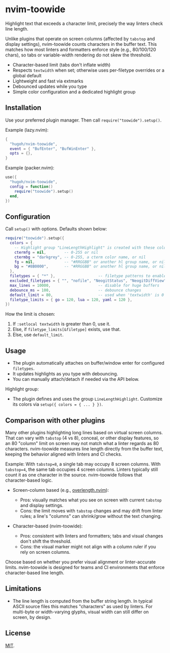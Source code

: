 # nvim-toowide

Highlight text that exceeds a character limit, precisely the way linters check line length.

Unlike plugins that operate on screen columns (affected by `tabstop` and display settings), nvim-toowide counts characters in the buffer text. This matches how most linters and formatters enforce style (e.g., 80/100/120 chars), so tabs or variable-width rendering do not skew the threshold.

- Character-based limit (tabs don't inflate width)
- Respects `textwidth` when set; otherwise uses per-filetype overrides or a global default
- Lightweight and fast via extmarks
- Debounced updates while you type
- Simple color configuration and a dedicated highlight group

## Installation

Use your preferred plugin manager. Then call `require("toowide").setup()`.

Example (lazy.nvim):
```lua
{
  "hugoh/nvim-toowide",
  event = { "BufEnter", "BufWinEnter" },
  opts = {},
}
```

Example (packer.nvim):
```lua
use({
  "hugoh/nvim-toowide",
  config = function()
    require("toowide").setup()
  end,
})
```

## Configuration

Call `setup()` with options. Defaults shown below:

```lua
require("toowide").setup({
  colors = {
    -- Highlight group "LineLengthHighlight" is created with these colors
    ctermfg = nil,        -- 0-255 or nil
    ctermbg = "darkgrey", -- 0-255, a cterm color name, or nil
    fg = nil,             -- "#RRGGBB" or another hl group name, or nil
    bg = "#8B0000",       -- "#RRGGBB" or another hl group name, or nil
  },
  filetypes = { "*" },                   -- filetype patterns to enable for
  excluded_filetypes = { "", "nofile", "NeogitStatus", "NeogitDiffView", "snacks_terminal" },
  max_lines = 10000,                     -- disable for huge buffers
  debounce_ms = 100,                     -- debounce changes
  default_limit = 80,                    -- used when 'textwidth' is 0 and no ft override
  filetype_limits = { go = 120, lua = 120, yaml = 120 },
})
```

How the limit is chosen:
1. If `:setlocal textwidth` is greater than 0, use it.
2. Else, if `filetype_limits[&filetype]` exists, use that.
3. Else, use `default_limit`.

## Usage

- The plugin automatically attaches on buffer/window enter for configured `filetypes`.
- It updates highlights as you type with debouncing.
- You can manually attach/detach if needed via the API below.

Highlight group:
- The plugin defines and uses the group `LineLengthHighlight`. Customize its colors via `setup({ colors = { ... } })`.

## Comparison with other plugins

Many other plugins highlighting long lines based on virtual screen columns. That can vary with `tabstop` (4 vs 8), conceal, or other display features, so an 80 "column" limit on screen may not match what a linter regards as 80 characters. nvim-toowide measures line length directly from the buffer text, keeping the behavior aligned with linters and CI checks.

Example: With `tabstop=8`, a single tab may occupy 8 screen columns. With `tabstop=4`, the same tab occupies 4 screen columns. Linters typically still count it as one character in the source. nvim-toowide follows that character-based logic.


- Screen-column based (e.g., [overlength.nvim](https://github.com/lcheylus/overlength.nvim)):
  - Pros: visually matches what you see on screen with current `tabstop` and display settings.
  - Cons: the limit moves with `tabstop` changes and may drift from linter rules; a line's "columns" can shrink/grow without the text changing.

- Character-based (nvim-toowide):
  - Pros: consistent with linters and formatters; tabs and visual changes don't shift the threshold.
  - Cons: the visual marker might not align with a column ruler if you rely on screen columns.

Choose based on whether you prefer visual alignment or linter-accurate limits. nvim-toowide is designed for teams and CI environments that enforce character-based line length.

## Limitations

- The line length is computed from the buffer string length. In typical ASCII source files this matches "characters" as used by linters. For multi-byte or width-varying glyphs, visual width can still differ on screen, by design.

## License

[MIT](./LICENSE).
